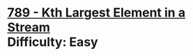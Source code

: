 # [789 - Kth Largest Element in a Stream](https://leetcode.com/problems/kth-largest-element-in-a-stream/) </br> Difficulty: Easy